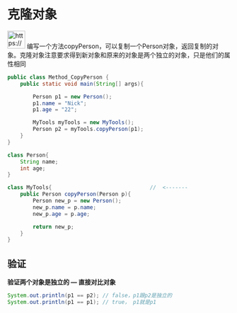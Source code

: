 # 克隆对象

<aside>
<img src="https://www.notion.so/icons/question-mark_blue.svg" alt="https://www.notion.so/icons/question-mark_blue.svg" width="40px" /> 编写一个方法copyPerson，可以复制一个Person对象，返回复制的对象。克隆对象注意要求得到新对象和原来的对象是两个独立的对象，只是他们的属性相同

</aside>

```java
public class Method_CopyPerson {
	public static void main(String[] args){

		Person p1 = new Person();
		p1.name = "Nick";
		p1.age = "22";

		MyTools myTools = new MyTools();
		Person p2 = myTools.copyPerson(p1);
	}
}

class Person{
	String name;
	int age;
}

class MyTools{                               //  <-------
	public Person copyPerson(Person p){
		Person new_p = new Person();
		new_p.name = p.name;
		new_p.age = p.age;

		return new_p;
	}
}
```

## 验证

**验证两个对象是独立的 — 直接对比对象**

```java
System.out.println(p1 == p2); // false，p1跟p2是独立的
System.out.println(p1 == p1); // true， p1就是p1
```